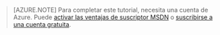 > [AZURE.NOTE]
> Para completar este tutorial, necesita una cuenta de Azure. Puede [activar las ventajas de suscriptor MSDN](https://azure.microsoft.com/pricing/member-offers/msdn-benefits-details/?WT.mc_id=A85619ABF) o [suscribirse a una cuenta gratuita](https://azure.microsoft.com/pricing/free-trial/?WT.mc_id=A85619ABF).

